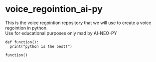 # voice_regointion_ai-py


This is the voice regointion repository that we will use to create a voice regointion in python. <br >
Use for educational purposes only mad by AI-NEO-PY

```
def function():
  print("python is the best!")
  
function()
```
